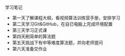 学习笔记
* 第一天了解课程大纲，看视频算法训练营手册，安排学习
* 第二天学习Git&GitHub，在自已电脑上完成环境配置
* 第三天学习正式课
* 第四天刷简单的算法题
* 第五天挑战下有中等难度算法题，并向老师提问
* 第六天准备交作业
